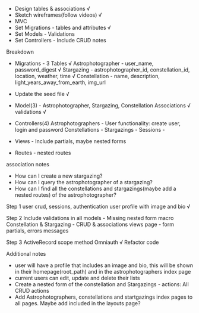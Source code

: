 - Design tables & associations √
- Sketch wireframes(follow videos)  √
- MVC 
- Set Migrations - tables and attributes √
- Set Models - Validations
- Set Controllers - Include CRUD notes

Breakdown

- Migrations - 3 Tables √
    Astrophotographer - user_name, password_digest √
Stargazing - astrophotographer_id, constellation_id, location, weather, time √
    Constellation - name, description, light_years_away_from_earth, img_url
- Update the seed file √

- Model(3) - Astrophotographer, Stargazing, Constellation
    Associations √
    validations √

- Controllers(4)
    Astrophotographers - User functionality: create user, login and password
    Constellations -
    Stargazings -
    Sessions -

- Views - Include partials, maybe nested forms

- Routes - nested routes


association notes
- How can I create a new stargazing?
- How can I query the astrophotographer of a stargazing?
- How can I find all the constellations and stargazings(maybe add a nested routes) of the astrophotographer? 

Step 1
user crud, sessions, authentication
user profile with image and bio √


Step 2
Include validations in all models - Missing nested form macro
Constellation & Stargazing - CRUD & associations
views page - form partials, errors messages

Step 3 
ActiveRecord scope method
Omniauth √
Refactor code


Additional notes

- user will have a profile that includes an image and bio, this will be shown in their homepage(root_path) and in the astrophotographers index page  
- current users can edit, update and delete their lists
- Create a nested form of the constellation and Stargazings - actions: All CRUD actions
- Add Astrophotographers, constellations and startgazings index pages to all pages. Maybe add included in the layouts page?



